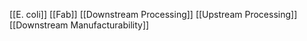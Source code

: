 [[E. coli]]
[[Fab]]
[[Downstream Processing]]
[[Upstream Processing]]
[[Downstream Manufacturability]]

